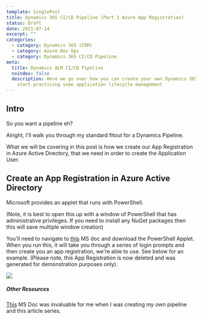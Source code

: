 ```yaml
---
template: SinglePost
title: Dynamics 365 CI/CD Pipeline (Part 1 Azure App Registration)
status: Draft
date: 2021-07-14
excerpt: ""
categories:
  - category: Dynamics 365 (CRM)
  - category: Azure Dev Ops
  - category: Dynamics 365 CI/CD Pipeline
meta:
  title: Dynamics ALM CI/CD Pipeline
  noindex: false
  description: Here we go over how you can create your own Dynamics 365 CI/CD and
    start practicing some application lifecycle management
---
```

## Intro

So you want a pipeline eh? 

Alright, I'll walk you through my standard fitout for a Dynamics Pipeline. 

What we will be covering in this post is how we create our App Registration in Azure Active Directory, that we need in order to create the Application User.

## Create an App Registration in Azure Active Directory

Microsoft provides an applet that runs with PowerShell. 

(Note, it is best to open this up with a window of PowerShell that has administrative privileges. If you need to install any NuGet packages then this will save multiple window creation)

You'll need to navigate to [this](https://docs.microsoft.com/en-us/power-platform/alm/devops-build-tools#configure-service-connections-using-a-service-principal) MS doc and download the PowerShell Applet. When you run this, it will take you through a series of login prompts and then create you an app registration, we're able to use. See below for an example. (Please note, this App Registration is now deleted and was generated for demonstration purposes only).

![](https://ucarecdn.com/ce50bd9e-9842-4765-a2a6-64809b4fc748/)



##### Other Resources 

[This](https://docs.microsoft.com/en-us/power-platform/alm/devops-build-tools#configure-service-connections-using-a-service-principal) MS Doc was invaluable for me when I was creating my own pipeline and this article series.